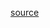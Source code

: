 [source](https://github.com/Jozefpodlecki/reverse-engineering-exercises/blob/main/exercises/windivert/src/main.rs)